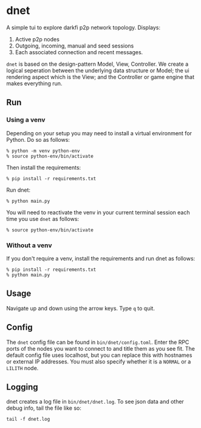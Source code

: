 # dnet

A simple tui to explore darkfi p2p network topology. Displays:

1. Active p2p nodes
2. Outgoing, incoming, manual and seed sessions
3. Each associated connection and recent messages.

`dnet` is based on the design-pattern Model, View, Controller. We create
a logical seperation between the underlying data structure or Model;
the ui rendering aspect which is the View; and the Controller or game
engine that makes everything run.

## Run

### Using a venv

Depending on your setup you may need to install a virtual environment
for Python. Do so as follows:

```shell
% python -m venv python-env
% source python-env/bin/activate
```

Then install the requirements:

```shell
% pip install -r requirements.txt
```

Run dnet:

```shell
% python main.py
```

You will need to reactivate the venv in your current terminal session
each time you use `dnet` as follows:

```shell
% source python-env/bin/activate
```

### Without a venv

If you don't require a venv, install the requirements and run dnet as follows:

```shell
% pip install -r requirements.txt
% python main.py
```

## Usage

Navigate up and down using the arrow keys. Type `q` to quit.

## Config

The `dnet` config file can be found in `bin/dnet/config.toml`. Enter the
RPC ports of the nodes you want to connect to and title them as you see
fit. The default config file uses localhost, but you can replace this
with hostnames or external IP addresses. You must also specify whether
it is a `NORMAL` or a `LILITH` node.

## Logging

dnet creates a log file in `bin/dnet/dnet.log`. To see json data and
other debug info, tail the file like so:

```shell
tail -f dnet.log
```
